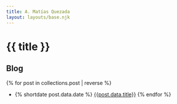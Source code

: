 ```yaml
---
title: A. Matías Quezada
layout: layouts/base.njk
---
```


# {{ title }}

## Blog

{% for post in collections.post | reverse %}
- {% shortdate post.data.date %} [{{post.data.title}}]({{post.url}})
{% endfor %}
